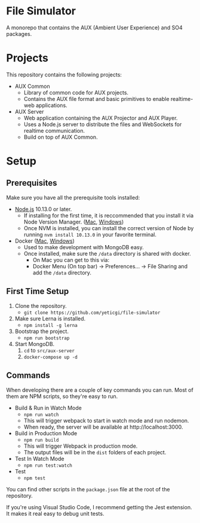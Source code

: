 # File Simulator

A monorepo that contains the AUX (Ambient User Experience) and SO4 packages.

# Projects

This repository contains the following projects:

- AUX Common
    - Library of common code for AUX projects.
    - Contains the AUX file format and basic primitives to enable realtime-web applications.
- AUX Server
    - Web application containing the AUX Projector and AUX Player.
    - Uses a Node.js server to distribute the files and WebSockets for realtime communication.
    - Build on top of AUX Common.

# Setup

## Prerequisites

Make sure you have all the prerequisite tools installed:

- [Node.js](https://nodejs.org/en/download/) 10.13.0 or later.
    - If installing for the first time, it is reccommended that you install it via Node Version Manager. ([Mac][nvm-mac], [Windows][nvm-windows])
    - Once NVM is installed, you can install the correct version of Node by running `nvm install 10.13.0` in your favorite terminal.
- Docker ([Mac][docker-for-mac], [Windows][docker-for-windows])
    - Used to make development with MongoDB easy.
    - Once installed, make sure the `/data` directory is shared with docker.
        - On Mac you can get to this via:
        - Docker Menu (On top bar) -> Preferences... -> File Sharing and add the `/data` directory.

## First Time Setup
1. Clone the repository.
    - `git clone https://github.com/yeticgi/file-simulator`
2. Make sure Lerna is installed.
    - `npm install -g lerna`
3. Bootstrap the project.
    - `npm run bootstrap`
3. Start MongoDB.
    1. `cd` to `src/aux-server`
    2. `docker-compose up -d`

## Commands

When developing there are a couple of key commands you can run.
Most of them are NPM scripts, so they're easy to run.

- Build & Run in Watch Mode
    - `npm run watch`
    - This will trigger webpack to start in watch mode and run nodemon.
    - When ready, the server will be available at http://localhost:3000.
- Build in Production Mode
    - `npm run build`
    - This will trigger Webpack in production mode.
    - The output files will be in the `dist` folders of each project.
- Test In Watch Mode
    - `npm run test:watch`
- Test
    - `npm test`

You can find other scripts in the `package.json` file at the root of the repository.

If you're using Visual Studio Code, I recommend getting the Jest extension. It makes it real easy to debug unit tests.

[docker-for-mac]: https://docs.docker.com/v17.12/docker-for-mac/install/
[docker-for-windows]: https://docs.docker.com/docker-for-windows/install/
[nvm-mac]: https://github.com/creationix/nvm
[nvm-windows]: https://github.com/coreybutler/nvm-windows
